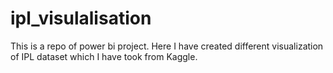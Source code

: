 # ipl_visulalisation
This is a repo of power bi project. Here I have created different visualization of IPL dataset which I have took from Kaggle.  

